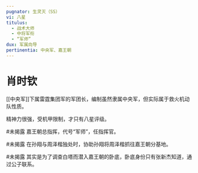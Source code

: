```yaml
---
pugnator: 生灵灭（SS）
vi: 八星
titulus:
  - 战术大师
  - 中将军衔
  - “军师”
dux: 军属向导
pertinentia: 中央军、嘉王朝
---
```


# 肖时钦

[[中央军]]下属雷霆集团军的军团长，编制虽然隶属中央军，但实际属于救火机动队性质。

精神力很强，受机甲限制，才只有八星评级。

#未揭露 嘉王朝总指挥，代号“军师”，任指挥官。

#未揭露 在孙翔与周泽楷独处时，协助孙翔将周泽楷抓往嘉王朝分基地。

#未揭露 其实是为了调查白塔而潜入嘉王朝的卧底，卧底身份只有张新杰知道，通过公子联系。

